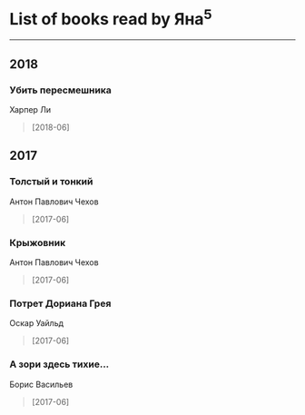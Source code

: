 # List of books read by Яна<sup>5</sup>
---

## 2018

### Убить пересмешника
Харпер Ли
> [2018-06] 



## 2017

### Толстый и тонкий
Антон Павлович Чехов
> [2017-06] 


### Крыжовник
Антон Павлович Чехов
> [2017-06] 


### Потрет Дориана Грея
Оскар Уайльд
> [2017-06] 


### А зори здесь тихие...
Борис Васильев
> [2017-06] 




